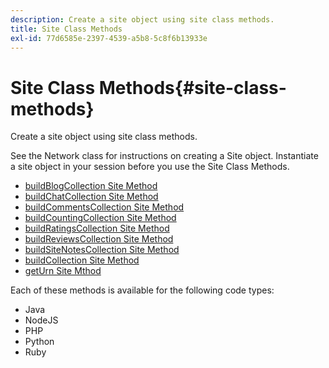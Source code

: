```yaml
---
description: Create a site object using site class methods.
title: Site Class Methods
exl-id: 77d6585e-2397-4539-a5b8-5c8f6b13933e
---
```

# Site Class Methods{#site-class-methods}

Create a site object using site class methods.

See the Network class for instructions on creating a Site object. Instantiate a site object in your session before you use the Site Class Methods.

* [buildBlogCollection Site Method](../c-installing-libraries/r-buildblogcollection-site-method.md#r_buildblogcollection_site_method) 
* [buildChatCollection Site Method](../c-installing-libraries/r-buildchatcollection-site-method.md#r_buildchatcollection_site_method) 
* [buildCommentsCollection Site Method](../c-installing-libraries/r-buildcommentscollection-site-method.md#r_buildcommentscollection_site_method) 
* [buildCountingCollection Site Method](../c-installing-libraries/r-buildcountingcollection-site-method.md#r_buildcountingcollection_site_method)
* [buildRatingsCollection Site Method](../c-installing-libraries/r-buildratingscollection-site-method.md#r_buildratingscollection_site_method) 
* [buildReviewsCollection Site Method](../c-installing-libraries/r-buildreviewscollection-site-method.md#r_buildreviewscollection_site_method) 
* [buildSiteNotesCollection Site Method](../c-installing-libraries/r-buildsitenotescollection-site-method.md#r_buildsitenotescollection_site_method) 
* [buildCollection Site Method](../c-installing-libraries/r-buildcollection-site-method.md#r_buildcollection_site_method) 
* [getUrn Site Mthod](../c-installing-libraries/r-geturn-site-method.md#r_geturn_site_method)

Each of these methods is available for the following code types:

* Java
* NodeJS
* PHP
* Python
* Ruby
